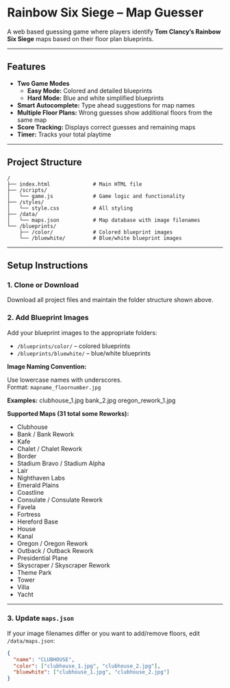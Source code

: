 # Rainbow Six Siege – Map Guesser

A web based guessing game where players identify **Tom Clancy’s Rainbow Six Siege** maps based on their floor plan blueprints.

---

## Features

- **Two Game Modes**
  - **Easy Mode:** Colored and detailed blueprints  
  - **Hard Mode:** Blue and white simplified blueprints  
- **Smart Autocomplete:** Type ahead suggestions for map names  
- **Multiple Floor Plans:** Wrong guesses show additional floors from the same map  
- **Score Tracking:** Displays correct guesses and remaining maps  
- **Timer:** Tracks your total playtime  

---

## Project Structure

```text
/
├── index.html              # Main HTML file
├── /scripts/
│   └── game.js             # Game logic and functionality
├── /styles/
│   └── style.css           # All styling
├── /data/
│   └── maps.json           # Map database with image filenames
└── /blueprints/
    ├── /color/             # Colored blueprint images
    └── /bluewhite/         # Blue/white blueprint images
```

---

## Setup Instructions

### 1. Clone or Download

Download all project files and maintain the folder structure shown above.

### 2. Add Blueprint Images

Add your blueprint images to the appropriate folders:

- `/blueprints/color/` – colored blueprints  
- `/blueprints/bluewhite/` – blue/white blueprints  

**Image Naming Convention:**

Use lowercase names with underscores.  
Format: `mapname_floornumber.jpg`

**Examples:**
clubhouse_1.jpg
bank_2.jpg
oregon_rework_1.jpg

**Supported Maps (31 total some Reworks):**


- Clubhouse  
- Bank / Bank Rework  
- Kafe  
- Chalet / Chalet Rework  
- Border  
- Stadium Bravo / Stadium Alpha  
- Lair  
- Nighthaven Labs  
- Emerald Plains  
- Coastline  
- Consulate / Consulate Rework  
- Favela  
- Fortress  
- Hereford Base  
- House  
- Kanal  
- Oregon / Oregon Rework  
- Outback / Outback Rework  
- Presidential Plane  
- Skyscraper / Skyscraper Rework  
- Theme Park  
- Tower  
- Villa  
- Yacht

---

### 3. Update `maps.json`

If your image filenames differ or you want to add/remove floors, edit `/data/maps.json`:

```json
{
  "name": "CLUBHOUSE",
  "color": ["clubhouse_1.jpg", "clubhouse_2.jpg"],
  "bluewhite": ["clubhouse_1.jpg", "clubhouse_2.jpg"]
}